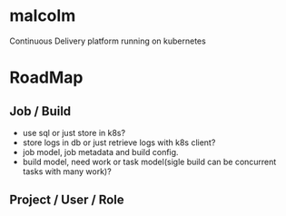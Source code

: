 # malcolm
Continuous Delivery platform running on kubernetes


# RoadMap

## Job / Build 
- use sql or just store in k8s?
- store logs in db or just retrieve logs with k8s client?
- job model, job metadata and build config.
- build model, need work or task model(sigle build can be concurrent tasks with many work)?

## Project / User / Role



